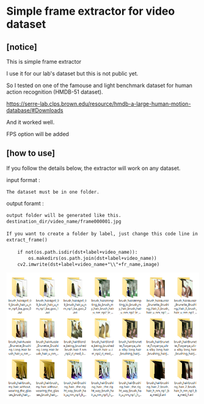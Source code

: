 Simple frame extractor for video dataset
=======================================

[notice]
--------------
This is simple frame extractor 

I use it for our lab's dataset but this is not public yet.

So I tested on one of the famouse and light benchmark dataset for human action recognition (HMDB-51 dataset). 

https://serre-lab.clps.brown.edu/resource/hmdb-a-large-human-motion-database/#Downloads

And it worked well.

FPS option will be added

[how to use]
---------------

If you follow the details below, the extractor will work on any dataset.

input format :

    The dataset must be in one folder.

output foramt : 

    output folder will be generated like this.
    destination_dir/video_name/frame000001.jpg 
    
    If you want to create a folder by label, just change this code line in extract_frame()
    
        if not(os.path.isdir(dst+label+video_name)):
            os.makedirs(os.path.join(dst+label+video_name))
        cv2.imwrite(dst+label+video_name+"\\"+fr_name,image)
    
![캡처](output.PNG)

